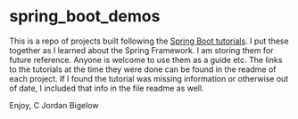 # spring_boot_demos
This is a repo of projects built following the [Spring Boot tutorials](https://spring.io/guides#getting-started-guides). 
I put these together as I learned about the Spring Framework. I am storing them for future reference. Anyone is welcome to use them as a guide etc. The links to the tutorials
at the time they were done can be found in the readme of each project. If I found the tutorial was missing information or otherwise out of date, I included that info in the file
readme as well.

Enjoy,
C Jordan Bigelow
